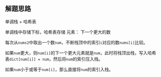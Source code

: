 ## 解题思路

单调栈 + 哈希表

单调栈中存储下标，哈希表存储 元素： 下一个更大的数

每次从`nums2`中取出一个数`num`，不断栈顶中的索引`i`对应的数`nums[i]`比较。

如果`num`更大，则`num[i]`的下一个更大元素就是`num`，此时将栈顶出栈，写入哈希表`dict[num[i]] = num`，然后将`num`的索引压入栈。

如果`num`小于或等于`num[i]`，那么直接将`num`的索引入栈。

    